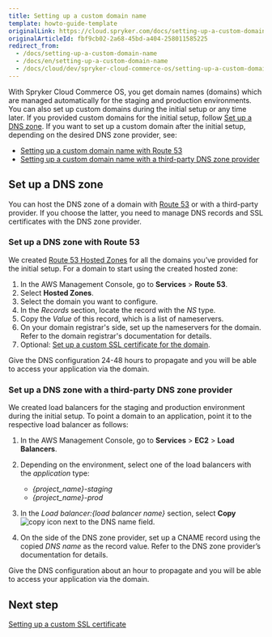 ```yaml
---
title: Setting up a custom domain name
template: howto-guide-template
originalLink: https://cloud.spryker.com/docs/setting-up-a-custom-domain-name
originalArticleId: fbf9cb02-2a68-45bd-a404-258011585225
redirect_from:
  - /docs/setting-up-a-custom-domain-name
  - /docs/en/setting-up-a-custom-domain-name
  - /docs/cloud/dev/spryker-cloud-commerce-os/setting-up-a-custom-domain-name/setting-up-a-custom-domain-name.html
---
```


With Spryker Cloud Commerce OS, you get domain names (domains) which are managed automatically for the staging and production environments. You can also set up custom domains during the initial setup or any time later.
If you provided custom domains for the initial setup, follow [Set up a DNS zone](#set-up-a-dns-zone).
If you want to set up a custom domain after the initial setup, depending on the desired DNS zone provider, see:

* [Setting up a custom domain name with Route 53](/docs/cag/dev/set-up-a-custom-domain-name/set-up-a-custom-domain-name-with-route-53.html)
* [Setting up a custom domain name with a third-party DNS zone provider](/docs/cag/dev/set-up-a-custom-domain-name/set-up-a-custom-domain-name-with-a-third-party-dns-zone-provider.html)

## Set up a DNS zone
You can host the DNS zone of a domain with [Route 53](https://docs.aws.amazon.com/Route53/latest/DeveloperGuide/Welcome.html) or with a third-party provider.
If you choose the latter, you need to manage DNS records and SSL certificates with the DNS zone provider.

### Set up a DNS zone with Route 53
We created [Route 53 Hosted Zones](https://docs.aws.amazon.com/Route53/latest/DeveloperGuide/hosted-zones-working-with.html) for all the domains you’ve provided for the initial setup. For a domain to start using the created hosted zone:

1. In the AWS Management Console, go to **Services** > **Route 53**.
2. Select **Hosted Zones**.
3. Select the domain you want to configure.
4. In the *Records* section, locate the record with the *NS* type.
5. Copy the *Value* of this record, which is a list of nameservers.
6. On your domain registrar's side, set up the nameservers for the domain. Refer to the domain registrar's documentation for details.
7. Optional: [Set up a custom SSL certificate for the domain](/docs/cag/dev/setting-up-a-custom-ssl-certificate.html).

Give the DNS configuration 24-48 hours to propagate and you will be able to access your application via the domain.

### Set up a DNS zone with a third-party DNS zone provider

We created load balancers for the staging and production environment during the initial setup. To point a domain to an application, point it to the respective load balancer as follows:

1. In the AWS Management Console, go to **Services** > **EC2** > **Load Balancers**.
2. Depending on the environment, select one of the load balancers with the *application* type:
    * *{project_name}-staging*
    * *{project_name}-prod*

3. In the *Load balancer:{load balancer name}* section, select **Copy** ![copy icon](https://spryker.s3.eu-central-1.amazonaws.com/cloud-docs/Spryker+Cloud/Setting+up+a+custom+domain+name/Setting+up+a+custom+domain+name/copy-icon.png) next to the DNS name field.

4. On the side of the DNS zone provider, set up a CNAME record using the copied *DNS name* as the record value. Refer to the DNS zone provider’s documentation for details.

Give the DNS configuration about an hour to propagate and you will be able to access your application via the domain.

## Next step

[Setting up a custom SSL certificate](/docs/cag/dev/setting-up-a-custom-ssl-certificate.html)
